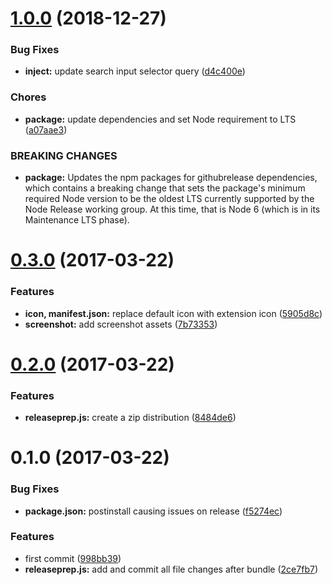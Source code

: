 <a name="1.0.0"></a>
# [1.0.0](https://github.com/psyrendust/chrome-extension-npmjs-search-autofocus/compare/v0.3.0...v1.0.0) (2018-12-27)


### Bug Fixes

* **inject:** update search input selector query ([d4c400e](https://github.com/psyrendust/chrome-extension-npmjs-search-autofocus/commit/d4c400e))


### Chores

* **package:** update dependencies and set Node requirement to LTS ([a07aae3](https://github.com/psyrendust/chrome-extension-npmjs-search-autofocus/commit/a07aae3))


### BREAKING CHANGES

* **package:** Updates the npm packages for githubrelease dependencies, which contains
a breaking change that sets the package's minimum required Node version
to be the oldest LTS currently supported by the Node Release working
group. At this time, that is Node 6 (which is in its Maintenance
LTS phase).



<a name="0.3.0"></a>
# [0.3.0](https://github.com/psyrendust/chrome-extension-npmjs-search-autofocus/compare/v0.2.0...v0.3.0) (2017-03-22)


### Features

* **icon, manifest.json:** replace default icon with extension icon ([5905d8c](https://github.com/psyrendust/chrome-extension-npmjs-search-autofocus/commit/5905d8c))
* **screenshot:** add screenshot assets ([7b73353](https://github.com/psyrendust/chrome-extension-npmjs-search-autofocus/commit/7b73353))



<a name="0.2.0"></a>
# [0.2.0](https://github.com/psyrendust/chrome-extension-npmjs-search-autofocus/compare/v0.1.0...v0.2.0) (2017-03-22)


### Features

* **releaseprep.js:** create a zip distribution ([8484de6](https://github.com/psyrendust/chrome-extension-npmjs-search-autofocus/commit/8484de6))



<a name="0.1.0"></a>
# 0.1.0 (2017-03-22)


### Bug Fixes

* **package.json:** postinstall causing issues on release ([f5274ec](https://github.com/psyrendust/chrome-extension-npmjs-search-autofocus/commit/f5274ec))


### Features

* first commit ([998bb39](https://github.com/psyrendust/chrome-extension-npmjs-search-autofocus/commit/998bb39))
* **releaseprep.js:** add and commit all file changes after bundle ([2ce7fb7](https://github.com/psyrendust/chrome-extension-npmjs-search-autofocus/commit/2ce7fb7))



